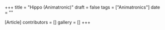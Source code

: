 +++
title = "Hippo (Animatronic)"
draft = false
tags = ["Animatronics"]
date = ""

[Article]
contributors = []
gallery = []
+++